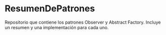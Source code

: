 # ResumenDePatrones
Repositorio que contiene los patrones Observer y Abstract Factory. Incluye un resumen y una implementación para cada uno.
